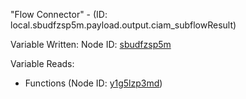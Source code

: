 "Flow Connector" - (ID: local.sbudfzsp5m.payload.output.ciam_subflowResult)

Variable Written:
Node ID: [sbudfzsp5m](../nodes/sbudfzsp5m.md)

Variable Reads:
* Functions (Node ID: [y1g5lzp3md](../nodes/y1g5lzp3md.md))
